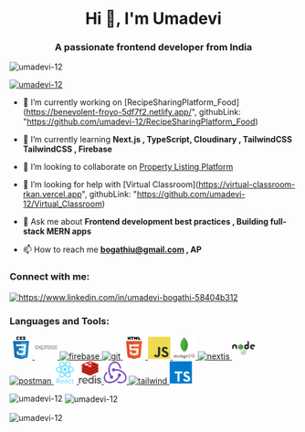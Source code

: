 <h1 align="center">Hi 👋, I'm Umadevi</h1>
<h3 align="center">A passionate frontend developer from India</h3>

<p align="left"> <img src="https://komarev.com/ghpvc/?username=umadevi-12&label=Profile%20views&color=0e75b6&style=flat" alt="umadevi-12" /> </p>

<p align="left"> <a href="https://github.com/ryo-ma/github-profile-trophy"><img src="https://github-profile-trophy.vercel.app/?username=umadevi-12" alt="umadevi-12" /></a> </p>

- 🔭 I’m currently working on [RecipeSharingPlatform_Food](https://benevolent-froyo-5df7f2.netlify.app/", githubLink: "https://github.com/umadevi-12/RecipeSharingPlatform_Food)

- 🌱 I’m currently learning **Next.js , TypeScript, Cloudinary , TailwindCSS TailwindCSS , Firebase**

- 👯 I’m looking to collaborate on [Property Listing Platform](https://wondrous-truffle-b8ccaa.netlify.app/)

- 🤝 I’m looking for help with [Virtual Classroom](https://virtual-classroom-rkan.vercel.app", githubLink: "https://github.com/umadevi-12/Virtual_Classroom)

- 💬 Ask me about **Frontend development best practices , Building full-stack MERN apps**

- 📫 How to reach me **bogathiu@gmail.com , AP**

<h3 align="left">Connect with me:</h3>
<p align="left">
<a href="https://linkedin.com/in/https://www.linkedin.com/in/umadevi-bogathi-58404b312" target="blank"><img align="center" src="https://raw.githubusercontent.com/rahuldkjain/github-profile-readme-generator/master/src/images/icons/Social/linked-in-alt.svg" alt="https://www.linkedin.com/in/umadevi-bogathi-58404b312" height="30" width="40" /></a>
</p>

<h3 align="left">Languages and Tools:</h3>
<p align="left"> <a href="https://www.w3schools.com/css/" target="_blank" rel="noreferrer"> <img src="https://raw.githubusercontent.com/devicons/devicon/master/icons/css3/css3-original-wordmark.svg" alt="css3" width="40" height="40"/> </a> <a href="https://expressjs.com" target="_blank" rel="noreferrer"> <img src="https://raw.githubusercontent.com/devicons/devicon/master/icons/express/express-original-wordmark.svg" alt="express" width="40" height="40"/> </a> <a href="https://firebase.google.com/" target="_blank" rel="noreferrer"> <img src="https://www.vectorlogo.zone/logos/firebase/firebase-icon.svg" alt="firebase" width="40" height="40"/> </a> <a href="https://git-scm.com/" target="_blank" rel="noreferrer"> <img src="https://www.vectorlogo.zone/logos/git-scm/git-scm-icon.svg" alt="git" width="40" height="40"/> </a> <a href="https://www.w3.org/html/" target="_blank" rel="noreferrer"> <img src="https://raw.githubusercontent.com/devicons/devicon/master/icons/html5/html5-original-wordmark.svg" alt="html5" width="40" height="40"/> </a> <a href="https://developer.mozilla.org/en-US/docs/Web/JavaScript" target="_blank" rel="noreferrer"> <img src="https://raw.githubusercontent.com/devicons/devicon/master/icons/javascript/javascript-original.svg" alt="javascript" width="40" height="40"/> </a> <a href="https://www.mongodb.com/" target="_blank" rel="noreferrer"> <img src="https://raw.githubusercontent.com/devicons/devicon/master/icons/mongodb/mongodb-original-wordmark.svg" alt="mongodb" width="40" height="40"/> </a> <a href="https://nextjs.org/" target="_blank" rel="noreferrer"> <img src="https://cdn.worldvectorlogo.com/logos/nextjs-2.svg" alt="nextjs" width="40" height="40"/> </a> <a href="https://nodejs.org" target="_blank" rel="noreferrer"> <img src="https://raw.githubusercontent.com/devicons/devicon/master/icons/nodejs/nodejs-original-wordmark.svg" alt="nodejs" width="40" height="40"/> </a> <a href="https://postman.com" target="_blank" rel="noreferrer"> <img src="https://www.vectorlogo.zone/logos/getpostman/getpostman-icon.svg" alt="postman" width="40" height="40"/> </a> <a href="https://reactjs.org/" target="_blank" rel="noreferrer"> <img src="https://raw.githubusercontent.com/devicons/devicon/master/icons/react/react-original-wordmark.svg" alt="react" width="40" height="40"/> </a> <a href="https://redis.io" target="_blank" rel="noreferrer"> <img src="https://raw.githubusercontent.com/devicons/devicon/master/icons/redis/redis-original-wordmark.svg" alt="redis" width="40" height="40"/> </a> <a href="https://redux.js.org" target="_blank" rel="noreferrer"> <img src="https://raw.githubusercontent.com/devicons/devicon/master/icons/redux/redux-original.svg" alt="redux" width="40" height="40"/> </a> <a href="https://tailwindcss.com/" target="_blank" rel="noreferrer"> <img src="https://www.vectorlogo.zone/logos/tailwindcss/tailwindcss-icon.svg" alt="tailwind" width="40" height="40"/> </a> <a href="https://www.typescriptlang.org/" target="_blank" rel="noreferrer"> <img src="https://raw.githubusercontent.com/devicons/devicon/master/icons/typescript/typescript-original.svg" alt="typescript" width="40" height="40"/> </a> </p>

<p><img align="left" src="https://github-readme-stats.vercel.app/api/top-langs?username=umadevi-12&show_icons=true&locale=en&layout=compact" alt="umadevi-12" /></p>

<p>&nbsp;<img align="center" src="https://github-readme-stats.vercel.app/api?username=umadevi-12&show_icons=true&locale=en" alt="umadevi-12" /></p>

<p><img align="center" src="https://github-readme-streak-stats.herokuapp.com/?user=umadevi-12&" alt="umadevi-12" /></p>
